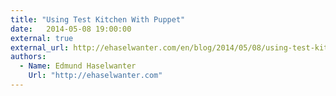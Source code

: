 ```yaml
---
title: "Using Test Kitchen With Puppet"
date:   2014-05-08 19:00:00
external: true
external_url: http://ehaselwanter.com/en/blog/2014/05/08/using-test-kitchen-with-puppet/
authors:
  - Name: Edmund Haselwanter
    Url: "http://ehaselwanter.com"
---
```

